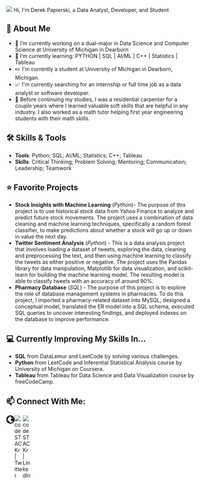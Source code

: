 <!-- Name Header -->
<img src="https://media.giphy.com/media/hvRJCLFzcasrR4ia7z/giphy.gif" width="25px"> Hi, I'm Derek Papierski, a Data Analyst, Developer, and Student

<!-- About Me Section -->
## :raising_hand: About Me
* 🔭 I’m currently working on a dual-major in Data Science and Computer Science at University of Michigan in Dearborn
* 🌱 I’m currently learning: PYTHON | SQL | AI/ML | C++ | Statistics | Tableau
* :pencil2: I'm currently a student at University of Michigan in Dearborn, Michigan.
* :chart_with_upwards_trend: I'm currently searching for an internship or full time job as a data analyst or software developer.
* :triangular_ruler: Before continuing my studies, I was a residential carpenter for a couple years where I learned valuable soft skills that are helpful in any industry. I also worked as a math tutor helping first year engineering students with their math skills.

<!-- Skills and Tools Section -->
## :hammer_and_wrench: Skills & Tools
* **Tools**: Python; SQL; AI/ML; Statistics; C++; Tableau
* **Skills**: Critical Thinking; Problem Solving; Mentoring; Communication; Leadership; Teamwork

<!-- Favorite Projects Section --> 
## :star: Favorite Projects
* **Stock Insights with Machine Learning** (*Python*)- The purpose of this project is to use historical stock data from Yahoo Finance to analyze and predict future stock movements. The project uses a combination of data cleaning and machine learning techniques, specifically a random forest classifier, to make predictions about whether a stock will go up or down in value the next day.
* **Twitter Sentiment Analysis** (*Python*) - This is a data analysis project that involves loading a dataset of tweets, exploring the data, cleaning and preprocessing the text, and then using machine learning to classify the tweets as either positive or negative. The project uses the Pandas library for data manipulation, Matplotlib for data visualization, and scikit-learn for building the machine learning model. The resulting model is able to classify tweets with an accuracy of around 90%.
* **Pharmacy Database** (*SQL*) -	The purpose of this project is to explore the role of database management systems in pharmacies. To do this project, I imported a pharmacy-related dataset into MySQL, designed a conceptual model, translated the ER model into a SQL schema, executed SQL queries to uncover interesting findings, and deployed indexes on the database to improve performance. 
<!-- Spotify DJ Program? -->

<!-- Currently Improving My Skills In Section -->
## :computer: Currently Improving My Skills In...
* **SQL** from DataLemur and LeetCode by solving various challenges.
* **Python** from LeetCode and Inferential Statistical Analysis course by University of Michigan on Coursera.
* **Tableau** from Tableau for Data Science and Data Visualization course by freeCodeCamp.

<!-- Socials Icons Section -->
## :mailbox: Connect With Me:
[<img align="left" alt="codeSTACKr.com" width="22px" src="https://raw.githubusercontent.com/iconic/open-iconic/master/svg/globe.svg" />][website]
[<img align="left" alt="codeSTACKr | Twitter" width="22px" src="https://cdn.jsdelivr.net/npm/simple-icons@v3/icons/twitter.svg" />][twitter]
[<img align="left" alt="codeSTACKr | LinkedIn" width="22px" src="https://cdn.jsdelivr.net/npm/simple-icons@v3/icons/linkedin.svg" />][linkedin]
<br />

<!-- This section you create this variables that are used in Socials Icons Section -->
[website]: https://www.derekpap.com
[twitter]: https://twitter.com/dpapcodes
[linkedin]: https://www.linkedin.com/in/derekpapierski/
